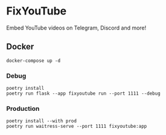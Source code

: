 # FixYouTube
Embed YouTube videos on Telegram, Discord and more!

## Docker
```
docker-compose up -d
```

### Debug
```
poetry install
poetry run flask --app fixyoutube run --port 1111 --debug
```

### Production
```
poetry install --with prod
poetry run waitress-serve --port 1111 fixyoutube:app
```
